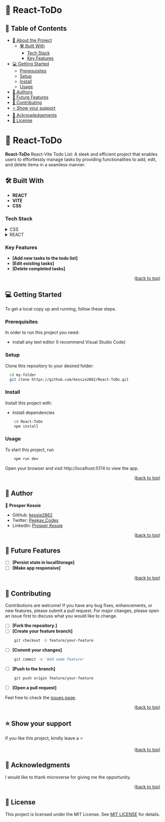 # 📖 React-ToDo

<a name="readme-top"></a>

<!-- TABLE OF CONTENTS -->

## 📗 Table of Contents

- [📖 About the Project](#about-project)
  - [🛠 Built With](#built-with)
    - [Tech Stack](#tech-stack)
    - [Key Features](#key-features)
- [💻 Getting Started](#getting-started)
  - [Prerequisites](#prerequisites)
  - [Setup](#setup)
  - [Install](#install)
  - [Usage](#usage)
- [👥 Authors](#authors)
- [🔭 Future Features](#future-features)
- [🤝 Contributing](#contributing)
- [⭐️ Show your support](#support)
- [🙏 Acknowledgements](#acknowledgements)
- [📝 License](#license)

<!-- PROJECT DESCRIPTION -->

# 📖 React-ToDo <a name="about-project"></a>

**React-ToDo** React-Vite Todo List: A sleek and efficient project that enables users to effortlessly manage tasks by providing functionalities to add, edit, and delete items in a seamless manner.

## 🛠 Built With <a name="built-with"></a>

- **REACT**
- **VITE**
- **CSS**

### Tech Stack <a name="tech-stack"></a>

<details>
  <summary>CSS</summary>
  <ul>
    <li><a href="https://developer.mozilla.org/en-US/docs/Web/CSS">CSS</a></li>
  </ul>
</details>

<details>
  <summary>REACT</summary>
  <ul>
    <li><a href="https://legacy.reactjs.org/docs/getting-started.html">REACT</a></li>
  </ul>
</details>

<!-- Features -->

### Key Features <a name="key-features"></a>

- **[Add new tasks to the todo list]**
- **[Edit existing tasks]**
- **[Delete completed tasks]**

<p align="right">(<a href="#readme-top">back to top</a>)</p>

<!-- GETTING STARTED -->

## 💻 Getting Started <a name="getting-started"></a>

To get a local copy up and running, follow these steps.

### Prerequisites

In order to run this project you need:

- install any text editor (I recommend Visual Studio Code)

### Setup

Clone this repository to your desired folder:

```sh
  cd my-folder
  git clone https://github.com/kessie2862/React-ToDo.git
```

### Install

Install this project with:

- Install dependencies

```sh
    cd React-ToDo
    npm install
```

### Usage

To start this project, run

```sh
    npm run dev
```
Open your browser and visit http://localhost:5174 to view the app.

<p align="right">(<a href="#readme-top">back to top</a>)</p>
<!-- AUTHORS -->

## 👥 Author <a name="authors"></a>

👤 **Prosper Kessie**

- GitHub: [kessie2862](https://github.com/kessie2862)
- Twitter: [Peekay_Codes](https://twitter.com/Peekay_Codes)
- LinkedIn: [Prosper Kessie](https://www.linkedin.com/in/prosper-kessie-363968171/)

<p align="right">(<a href="#readme-top">back to top</a>)</p>
<!-- FUTURE FEATURES -->

## 🔭 Future Features <a name="future-features"></a>

- [ ] **[Persist state in localStorage]**
- [ ] **[Make app responsive]**

<p align="right">(<a href="#readme-top">back to top</a>)</p>

<!-- CONTRIBUTING -->

## 🤝 Contributing <a name="contributing"></a>

Contributions are welcome! If you have any bug fixes, enhancements, or new features, please submit a pull request. For major changes, please open an issue first to discuss what you would like to change.

- [ ] **[Fork the repository.]**
- [ ] **[Create your feature branch]**

```sh
    git checkout -b feature/your-feature
```
- [ ] **[Commit your changes]**

```sh
    git commit -m 'Add some feature'
```

- [ ] **[Push to the branch]**

```sh
    git push origin feature/your-feature
```

- [ ] **[Open a pull request]**

Feel free to check the [issues page](https://github.com/kessie2862/React-ToDo/issues).

<p align="right">(<a href="#readme-top">back to top</a>)</p>

<!-- SUPPORT -->

## ⭐️ Show your support <a name="support"></a>

If you like this project, kindly leave a ⭐

<p align="right">(<a href="#readme-top">back to top</a>)</p>

<!-- ACKNOWLEDGEMENTS -->

## 🙏 Acknowledgments <a name="acknowledgements"></a>

I would like to thank microverse for giving me the opportunity.

<p align="right">(<a href="#readme-top">back to top</a>)</p>

<!-- LICENSE -->

## 📝 License <a name="license"></a>

This project is licensed under the MIT License. See [MIT LICENSE](https://github.com/kessie2862/React-ToDo/blob/dev/LICENSE) for details.
